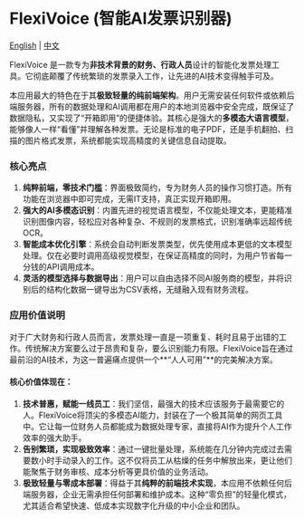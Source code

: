 # FlexiVoice (智能AI发票识别器)

[English](./README.md) | [中文](./README.zh-CN.md)

FlexiVoice 是一款专为**非技术背景的财务、行政人员**设计的智能化发票处理工具。它彻底颠覆了传统繁琐的发票录入工作，让先进的AI技术变得触手可及。

本应用最大的特色在于其**极致轻量的纯前端架构**。用户无需安装任何软件或依赖后端服务器，所有的数据处理和AI调用都在用户的本地浏览器中安全完成，既保证了数据隐私，又实现了“开箱即用”的便捷体验。其核心是强大的**多模态大语言模型**，能够像人一样“看懂”并理解各种发票。无论是标准的电子PDF，还是手机翻拍、扫描的图片格式发票，系统都能实现高精度的关键信息自动提取。

### 核心亮点

1.  **纯粹前端，零技术门槛**：界面极致简约，专为财务人员的操作习惯打造。所有功能在浏览器中即可完成，无需IT支持，真正实现开箱即用。
2.  **强大的AI多模态识别**：内置先进的视觉语言模型，不仅能处理文本，更能精准识别图像内容，轻松应对各种复杂、不规则的发票格式，识别准确率远超传统OCR。
3.  **智能成本优化引擎**：系统会自动判断发票类型，优先使用成本更低的文本模型处理。仅在必要时调用高级视觉模型，在保证高精度的同时，为用户节省每一分钱的API调用成本。
4.  **灵活的模型选择与数据导出**：用户可以自由选择不同AI服务商的模型，并将识别后的结构化数据一键导出为CSV表格，无缝融入现有财务流程。

### 应用价值说明

对于广大财务和行政人员而言，发票处理一直是一项重复、耗时且易于出错的工作。传统解决方案要么过于昂贵和复杂，要么识别能力有限。FlexiVoice旨在通过最前沿的AI技术，为这一普遍痛点提供一个**“人人可用”**的完美解决方案。

#### 核心价值体现在：

1.  **技术普惠，赋能一线员工**：我们坚信，最强大的技术应该服务于最需要它的人。FlexiVoice将顶尖的多模态AI能力，封装在了一个极其简单的网页工具中。它让每一位财务人员都能成为数据处理专家，直接将AI作为提升个人工作效率的强大助手。
2.  **告别繁琐，实现极致效率**：通过一键批量处理，系统能在几分钟内完成过去需要数小时手动录入的工作。这不仅将员工从枯燥的任务中解放出来，更让他们能聚焦于财务审核、成本分析等更具价值的业务活动。
3.  **极致轻量与零成本部署**：得益于其**纯粹的前端技术实现**，本应用不依赖任何后端服务器，企业无需承担任何部署和维护成本。这种“零负担”的轻量化模式，尤其适合希望快速、低成本实现数字化升级的中小企业和团队。